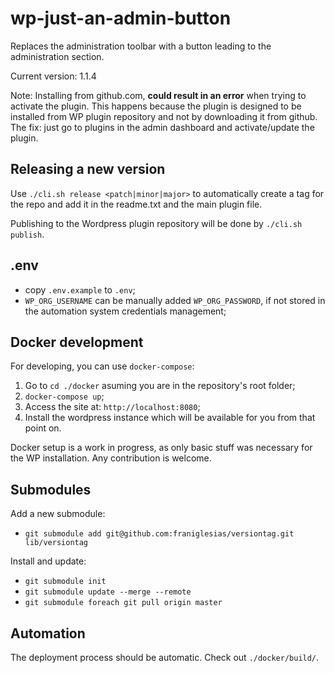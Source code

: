 # wp-just-an-admin-button

Replaces the administration toolbar with a button leading to the administration section.

Current version: 1.1.4

Note: Installing from github.com, **could result in an error** when trying to activate the plugin. This happens because the plugin is designed to be installed from WP plugin repository and not by downloading it from github. The fix: just go to plugins in the admin dashboard and activate/update the plugin.

## Releasing a new version

Use `./cli.sh release <patch|minor|major>` to automatically create a tag for the repo and add it in the readme.txt and the main plugin file.

Publishing to the Wordpress plugin repository will be done by `./cli.sh publish`.

## .env

- copy `.env.example` to `.env`;
- `WP_ORG_USERNAME` can be manually added `WP_ORG_PASSWORD`, if not stored in the automation system credentials management;

## Docker development

For developing, you can use `docker-compose`:

1. Go to `cd ./docker` asuming you are in the repository's root folder;
2. `docker-compose up`;
3. Access the site at: `http://localhost:8080`;
4. Install the wordpress instance which will be available for you from that point on.

Docker setup is a work in progress, as only basic stuff was necessary for the WP installation. Any contribution is welcome.

## Submodules

Add a new submodule:

- `git submodule add git@github.com:franiglesias/versiontag.git lib/versiontag`

Install and update:

- `git submodule init`
- `git submodule update --merge --remote`
- `git submodule foreach git pull origin master`

## Automation

The deployment process should be automatic. Check out `./docker/build/`.
